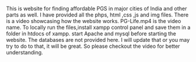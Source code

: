 This is website for finding affordable PGS in major cities of India and other parts as well. I have provided all the phps, html ,css ,js and img files. There is a video showcasing how the website works. PG-Life.mp4 is the video name.
To locally run the files,install xampp control panel and save them in a folder in htdocs of xampp.
start Apache and mysql before starting the website. 
The databases are not provided here. I will update that or you may try to do to that, it will be great.
So please checkout the video for better understanding.
